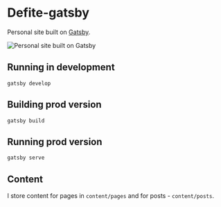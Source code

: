 # Defite-gatsby

Personal site built on [Gatsby](https://www.gatsbyjs.org/).

![Personal site built on Gatsby](https://user-images.githubusercontent.com/299118/81503652-70776a00-92ed-11ea-8c5d-1b7c14d2b611.png)

## Running in development
`gatsby develop`

## Building prod version
`gatsby build`

## Running prod version
`gatsby serve`

## Content

I store content for pages in `content/pages` and for posts - `content/posts`.

